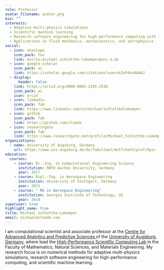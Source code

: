 ```yaml
---
role: Professor
avatar_filename: avatar.png
bio: ""
interests:
  - Adaptive multi-physics simulations
  - Scientific machine learning
  - Research software engineering for high-performance computing with Julia
  - Applications in fluid mechanics, aeroacoustics, and astrophysics
social:
  - icon: envelope
    icon_pack: fas
    link: mailto:michael.schlottke-lakemper@uni-a.de
  - icon: google-scholar
    icon_pack: ai
    link: https://scholar.google.com/citations?user=k3vPAhsAAAAJ
  - display:
      header: false
    link: https://orcid.org/0000-0002-3195-2536
    icon_pack: ai
    icon: orcid
  - icon: linkedin
    icon_pack: fab
    link: https://www.linkedin.com/in/michaelschlottkelakemper
  - icon: github
    icon_pack: fab
    link: https://github.com/sloede
  - icon: researchgate
    icon_pack: fab
    link: https://www.researchgate.net/profile/Michael_Schlottke-Lakemper
organizations:
  - name: University of Augsburg, Germany
    url: https://www.uni-augsburg.de/de/fakultaet/mntf/math/prof/hpsc
education:
  courses:
    - course: Dr.-Ing. in Computational Engineering Science
      institution: RWTH Aachen University, Germany
      year: 2017
    - course: Dipl.-Ing. in Aerospace Engineering
      institution: University of Stuttgart, Germany
      year: 2011
    - course: " MS in Aerospace Engineering"
      institution: Georgia Institute of Technology, US
      year: 2010
superuser: true
highlight_name: true
title: Michael Schlottke-Lakemper
email: michael@sloede.com
---
```

I am computational scientist and associate professor at the
[Centre for Advanced Analytics and Predictive Sciences ](https://www.uni-augsburg.de/de/forschung/einrichtungen/institute/caaps/)
of the
[University of Augsburg, Germany](https://www.uni-augsburg.de), where lead the
[High-Performance Scientific Computing Lab](https://www.uni-augsburg.de/de/fakultaet/mntf/math/prof/hpsc)
in the Faculty of Mathematics, Natural Sciences, and Materials Engineering.
My research focus is on numerical methods for adaptive multi-physics
simulations, research software engineering for high-performance computing, and
scientific machine learning.
